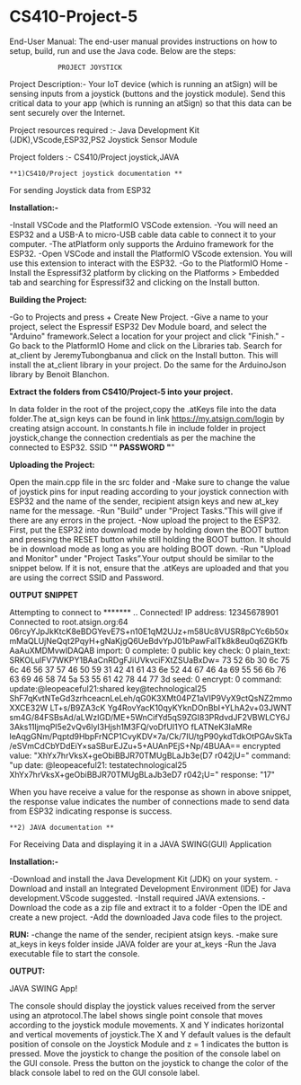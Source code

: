 # CS410-Project-5
End-User Manual:
The end-user manual provides instructions on how to setup, build, run and use the Java code. Below are the steps:

				PROJECT JOYSTICK
                    
Project Description:- 
Your IoT device (which is running an atSign) will be sensing inputs from a joystick (buttons and the joystick module). Send this critical data to your app (which is running an atSign) so that this data can be sent securely over the Internet.  

Project resources required :-
Java Development Kit (JDK),VScode,ESP32,PS2 Joystick Sensor Module

Project folders :-
CS410/Project joystick,JAVA


 
	**1)CS410/Project joystick documentation **
  
  For sending Joystick data from ESP32

**Installation:-**

-Install VSCode and the PlatformIO VSCode extension.
-You will need an ESP32 and a USB-A to micro-USB cable data cable to connect it to your computer.
-The atPlatform only supports the Arduino framework for the ESP32.
-Open VSCode and install the PlatformIO VScode extension. You will use this extension to interact with the ESP32.
-Go to the PlatformIO Home 
-Install the Espressif32 platform by clicking on the Platforms > Embedded tab and searching for Espressif32 and clicking on the Install button.

**Building the Project:**

 -Go to Projects and press + Create New Project. 
 -Give a name to your project, select the Espressif ESP32 Dev Module board, and select the "Arduino" framework.Select a location for your project and click "Finish."
 -Go back to the PlatformIO Home and click on the Libraries tab. Search for at_client by JeremyTubongbanua and click on the Install button. This will install the at_client library in your project. Do the same for the ArduinoJson library by Benoit Blanchon.

**Extract the folders from CS410/Project-5 into your project.**

In data folder in the root of the project,copy the .atKeys file into the data folder.The at_sign keys can be found in link https://my.atsign.com/login by creating atsign account.
In constants.h file in include folder in project joystick,change the connection credentials as per the machine the connected to ESP32.
SSID "******"
 PASSWORD "******"


**Uploading the Project:**

Open the main.cpp file in the src folder and 
-Make sure to change the value of joystick pins for input reading according to your joystick connection with ESP32 and the name of the sender, recipient atsign keys and new at_key name for the message.
-Run "Build" under "Project Tasks.”This will give if there are any errors in the project.
-Now upload the project to the ESP32. First, put the ESP32 into download mode by holding down the BOOT button and pressing the RESET button while still holding the BOOT button. It should be in download mode as long as you are holding BOOT down. 
-Run "Upload and Monitor" under "Project Tasks”.Your output should be similar to the snippet below. If it is not, ensure that the .atKeys are uploaded and that you are using the correct SSID and Password.

**OUTPUT SNIPPET**

Attempting to connect to *******
..
Connected!
IP address: 12345678901
Connected to root.atsign.org:64
 06rcyYJpJkKtcK8eBDGYevE7S+n10E1qM2UJz+m58Uc8VUSR8pCYc6b50xmMaQLUjNeQqt2PqyH+gNaKjgQ6UeBdvYpJ01bPawFalTk8k8eu0q6ZGKfbAaAuXMDMvwIDAQAB import: 0
complete: 0
public key check: 0
plain_text: SRKOLulFV7WKPY1BAaCnRDgFJiUVkvciFXtZSUaBxDw=
73 52 6b 30 6c 75 6c 46 56 37 57 46 50 59 31 42 41 61 43 6e 52 44 67 46 4a 69 55 56 6b 76 63 69 46 58 74 5a 53 55 61 42 78 44 77 3d
seed: 0
encrypt: 0
command: update:@leopeaceful21:shared key@technological25 ShF7qKvtNTeGd3zrhceacnLeLeh/qG0K3XMt04PZ1aVIP9VyX9ctQsNZ2mmoXXCE32W
LT+s/B9ZA3cK Yg4RovYacK10qyKYknDOnBbI+YLhA2v+03JWNT sm4G/84FSBsAd/aLWzIGD/ME+5WnCifYd5qS9ZGI83PRdvdJF2VBWLCY6J3Aks11ljmqPI5e2vQv6lyI3Hjsh1M3FQ/voDfUI1YO fLATNeK3IaMRe leAqgGNm/Pqptd9HbpFrNCP1CvyKDV×7a/Ck/7IU/tgP90ykdTdkOtPGAvSkTa/eSVmCdCbYDdEiY×saSBurEJZu+5+AUAnPEjS+Np/4BUAA== encrypted value: "XhYx7hrVksX+geObiBBJR70TMUgBLaJb3e(D7 r042jU="
command: "up
date: @leopeaceful21: testatechnological25 XhYx7hrVksX+geObiBBJR70TMUgBLaJb3eD7 r042¡U=" 
response: "17"


When you have receive a value for the response as shown in above snippet, the response value indicates the number of connections made to send data from ESP32 indicating response is success.



	**2) JAVA documentation **


For Receiving Data and displaying it in a JAVA SWING(GUI) Application

**Installation:-**

-Download and install the Java Development Kit (JDK) on your system.
-Download and install an Integrated Development Environment (IDE) for Java development.VScode suggested. -Install required JAVA extensions.
-Download the code as a zip file and extract it to a folder
-Open the IDE and create a new project.
-Add the downloaded Java code files to the project.

**RUN:**
-change the name of the sender, recipient atsign keys.
-make sure at_keys in keys folder inside JAVA folder are your at_keys
-Run the Java executable file to start the console.


**OUTPUT:**

JAVA SWING App!



The console should display the joystick values received from the server using an atprotocol.The label shows single point console that moves according to the joystick module movements.
X and Y indicates horizontal and vertical movements of joystick.The X and Y default values is the default position of console on the Joystick Module and z = 1 indicates the button is pressed.
Move the joystick to change the position of the console label on the GUI console.
Press the button on the joystick to change the color of the black console label to red on the GUI console label.
 


